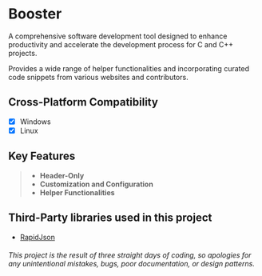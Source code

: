 # Booster

A comprehensive software development tool designed to enhance productivity and accelerate the development process for C and C++ projects.

Provides a wide range of helper functionalities and incorporating curated code snippets from various websites and contributors.

## **Cross-Platform Compatibility**
- [x] Windows
- [x] Linux

## Key Features
> - **Header-Only**
> - **Customization and Configuration**
> - **Helper Functionalities**

## Third-Party libraries used in this project
- [RapidJson](https://github.com/Tencent/rapidjson)


###### This project is the result of three straight days of coding, so apologies for any unintentional mistakes, bugs, poor documentation, or design patterns.
